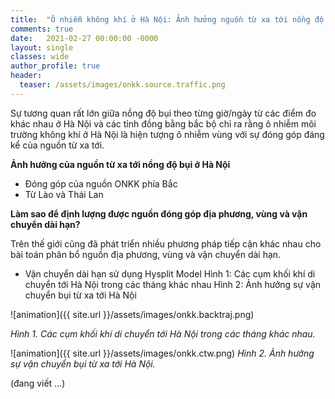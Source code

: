 ```yaml
---
title:  "Ô nhiễm không khí ở Hà Nội: Ảnh hưởng nguồn từ xa tới nồng độ bụi"
comments: true
date:   2021-02-27 00:00:00 -0000
layout: single
classes: wide
author_profile: true
header:
  teaser: /assets/images/onkk.source.traffic.png
---
```


Sự tương quan rất lớn giữa nồng độ bụi theo từng giờ/ngày từ các điểm đo khác nhau ở Hà Nội và các tỉnh đồng bằng bắc bộ chỉ ra rằng ô nhiễm 
môi trường không khí ở Hà Nội là hiện tượng ô nhiễm vùng với sự đóng góp đáng kể của nguồn từ xa tới.

**Ảnh hưởng của nguồn từ xa tới nồng độ bụi ở  Hà Nội**

- Đóng góp của nguồn ONKK phía Bắc
- Từ Lào và Thái Lan

**Làm sao để định lượng được nguồn đóng góp địa phương, vùng và vận chuyển dài hạn?**

Trên thế giới cũng đã phát triển nhiều phương pháp tiếp cận khác nhau cho bài toán phân bổ nguồn địa phương, vùng và vận chuyển dài hạn.

- Vận chuyển dài hạn sử dụng Hysplit Model
Hình 1: Các cụm khối khí di chuyển tới Hà Nội trong các tháng khác nhau
Hình 2: Ảnh hưởng sự vận chuyển bụi từ xa tới Hà Nội

![animation]({{ site.url }}/assets/images/onkk.backtraj.png) 

*Hình 1. Các cụm khối khí di chuyển tới Hà Nội trong các tháng khác nhau.*

![animation]({{ site.url }}/assets/images/onkk.ctw.png) 
*Hình 2. Ảnh hưởng sự vận chuyển bụi từ xa tới Hà Nội.*


(đang viết ...)
